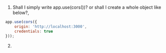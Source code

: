 1. Shall I simply write app.use(cors())? or shall I create a whole object like below?, 
```javascript
app.use(cors({
    origin: 'http://localhost:3000',
    credentials: true
}));
```

2. 